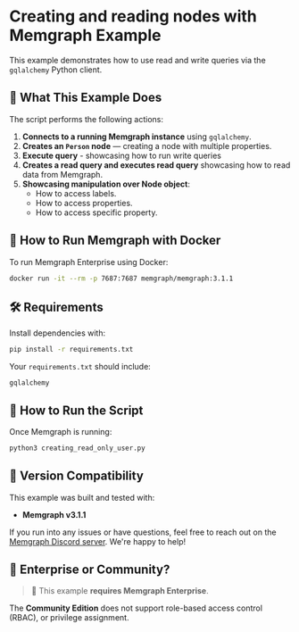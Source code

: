 
# Creating and reading nodes with Memgraph Example

This example demonstrates how to use read and write queries via the `gqlalchemy` Python client.


## 🧠 What This Example Does

The script performs the following actions:

1. **Connects to a running Memgraph instance** using `gqlalchemy`.
2. **Creates an `Person` node** — creating a node with multiple properties.
3. **Execute query** - showcasing how to run write queries
4. **Creates a read query and executes read query** showcasing how to read data from Memgraph.
5. **Showcasing manipulation over Node object**:
   - How to access labels.
   - How to access properties.
   - How to access specific property.


## 🚀 How to Run Memgraph with Docker

To run Memgraph Enterprise using Docker:

```bash
docker run -it --rm -p 7687:7687 memgraph/memgraph:3.1.1
```


## 🛠 Requirements

Install dependencies with:

```bash
pip install -r requirements.txt
```

Your `requirements.txt` should include:

```
gqlalchemy
```


## 🧪 How to Run the Script

Once Memgraph is running:

```bash
python3 creating_read_only_user.py
```


## 🔖 Version Compatibility

This example was built and tested with:

- **Memgraph v3.1.1**

If you run into any issues or have questions, feel free to reach out on the [Memgraph Discord server](https://discord.gg/memgraph). We're happy to help!


## 🏢 Enterprise or Community?

> 🛑 This example **requires Memgraph Enterprise**.

The **Community Edition** does not support role-based access control (RBAC), or privilege assignment.
